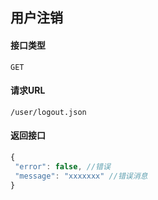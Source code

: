 ## 用户注销
#### 接口类型
	GET
#### 请求URL
	/user/logout.json
#### 返回接口
```js
{
 "error": false, //错误
 "message": "xxxxxxx" //错误消息
}
```
